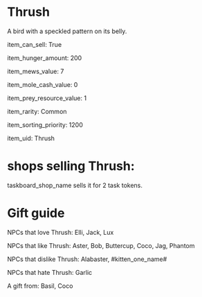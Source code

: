 # Thrush

A bird with a speckled pattern on its belly.

item_can_sell: True

item_hunger_amount: 200

item_mews_value: 7

item_mole_cash_value: 0

item_prey_resource_value: 1

item_rarity: Common

item_sorting_priority: 1200

item_uid: Thrush

# shops selling Thrush:

taskboard_shop_name sells it for 2 task tokens.

# Gift guide

NPCs that love Thrush: Elli, Jack, Lux

NPCs that like Thrush: Aster, Bob, Buttercup, Coco, Jag, Phantom

NPCs that dislike Thrush: Alabaster, #kitten_one_name#

NPCs that hate Thrush: Garlic

A gift from: Basil, Coco